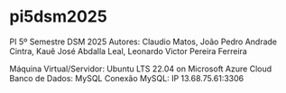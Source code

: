 # pi5dsm2025
PI 5º Semestre DSM 2025
Autores: Claudio Matos, João Pedro Andrade Cintra, Kauê José Abdalla Leal, Leonardo Victor Pereira Ferreira

Máquina Virtual/Servidor: Ubuntu LTS 22.04 on Microsoft Azure Cloud
Banco de Dados: MySQL
Conexão MySQL: IP 13.68.75.61:3306

